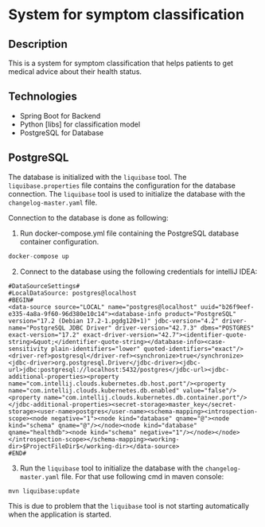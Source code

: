 # System for symptom classification

## Description
This is a system for symptom classification that helps patients to get medical advice about their health status.


## Technologies
- Spring Boot for Backend
- Python [libs] for classification model
- PostgreSQL for Database

## PostgreSQL

The database is initialized with the `liquibase` tool. The `liquibase.properties` file contains the configuration for the
database connection. The `liquibase` tool is used to initialize the database with the `changelog-master.yaml` file.


Connection to the database is done as following:

1. Run docker-compose.yml file containing the PostgreSQL database container configuration.
```java
docker-compose up
```
2. Connect to the database using the following credentials for intelliJ IDEA:
```
#DataSourceSettings#
#LocalDataSource: postgres@localhost
#BEGIN#
<data-source source="LOCAL" name="postgres@localhost" uuid="b26f9eef-e335-4a8a-9f60-96d380e10c14"><database-info product="PostgreSQL" version="17.2 (Debian 17.2-1.pgdg120+1)" jdbc-version="4.2" driver-name="PostgreSQL JDBC Driver" driver-version="42.7.3" dbms="POSTGRES" exact-version="17.2" exact-driver-version="42.7"><identifier-quote-string>&quot;</identifier-quote-string></database-info><case-sensitivity plain-identifiers="lower" quoted-identifiers="exact"/><driver-ref>postgresql</driver-ref><synchronize>true</synchronize><jdbc-driver>org.postgresql.Driver</jdbc-driver><jdbc-url>jdbc:postgresql://localhost:5432/postgres</jdbc-url><jdbc-additional-properties><property name="com.intellij.clouds.kubernetes.db.host.port"/><property name="com.intellij.clouds.kubernetes.db.enabled" value="false"/><property name="com.intellij.clouds.kubernetes.db.container.port"/></jdbc-additional-properties><secret-storage>master_key</secret-storage><user-name>postgres</user-name><schema-mapping><introspection-scope><node negative="1"><node kind="database" qname="@"><node kind="schema" qname="@"/></node><node kind="database" qname="healthdb"><node kind="schema" negative="1"/></node></node></introspection-scope></schema-mapping><working-dir>$ProjectFileDir$</working-dir></data-source>
#END#
```
3. Run the `liquibase` tool to initialize the database with the `changelog-master.yaml` file. For that use following cmd in maven console:
```shell
mvn liquibase:update
```
This is due to problem that the `liquibase` tool is not starting automatically when the application is started.
